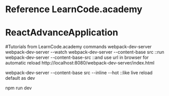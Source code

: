 # Reference LearnCode.academy
# ReactAdvanceApplication
#Tutorials from LearnCode.academy
commands
webpack-dev-server
webpack-dev-server --watch
webpack-dev-server --content-base src
::run
webpack-dev-server --content-base-src
::and use url in browser for automatic reload
http://localhost:8080/webpack-dev-server/index.html

webpack-dev-server --content-base src --inline --hot
::like live reload default as dev


npm run dev

